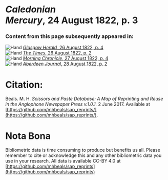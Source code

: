 # *Caledonian Mercury*, 24 August 1822, p. 3  
  
### Content from this page subsequently appeared in:  
![Hand](http://scissorsandpaste.net/wp-content/uploads/2017/06/smallhandpointer.png) [*Glasgow Herald*, 26 August 1822, p. 4](https://mhbeals.github.io/sap_html/Glasgow-Herald/Glasgow-Herald-26-August-1822-p-4)  
![Hand](http://scissorsandpaste.net/wp-content/uploads/2017/06/smallhandpointer.png) [*The Times*, 26 August 1822, p. 2](https://mhbeals.github.io/sap_html/The-Times/The-Times-26-August-1822-p-2)  
![Hand](http://scissorsandpaste.net/wp-content/uploads/2017/06/smallhandpointer.png) [*Morning Chronicle*, 27 August 1822, p. 4](https://mhbeals.github.io/sap_html/Morning-Chronicle/Morning-Chronicle-27-August-1822-p-4)  
![Hand](http://scissorsandpaste.net/wp-content/uploads/2017/06/smallhandpointer.png) [*Aberdeen Journal*, 28 August 1822, p. 2](https://mhbeals.github.io/sap_html/Aberdeen-Journal/Aberdeen-Journal-28-August-1822-p-2)  


# Citation: 

Beals. M. H. *Scissors and Paste Database: A Map of Reprinting and Reuse in the Anglophone Newspaper Press v.1.0.1.* 2 June 2017. Available at [https://github.com/mhbeals/sap_reprints/](https://github.com/mhbeals/sap_reprints/). 

# Nota Bona

Bibliometric data is time consuming to produce but benefits us all. Please remember to cite or acknowledge this and any other bibliometric data you use in your research. All data is available CC-BY 4.0 at [https://github.com/mhbeals/sap_reprints](https://github.com/mhbeals/sap_reprints)